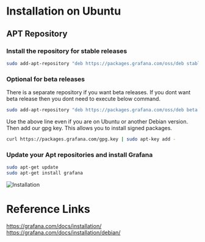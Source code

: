 # Installation on Ubuntu
## APT Repository
### Install the repository for stable releases
```sh
sudo add-apt-repository "deb https://packages.grafana.com/oss/deb stable main"
```
### Optional for beta releases
There is a separate repository if you want beta releases. If you dont want beta release then you dont need to execute below command.

```sh
sudo add-apt-repository "deb https://packages.grafana.com/oss/deb beta main"
```

Use the above line even if you are on Ubuntu or another Debian version. Then add our gpg key. This allows you to install signed packages.

```sh
curl https://packages.grafana.com/gpg.key | sudo apt-key add -
```

### Update your Apt repositories and install Grafana
```sh
sudo apt-get update
sudo apt-get install grafana
```

![Installation](https://github.com/HuangMarco/knowledge-hub/blob/dev/zResources/grafana/installation.jpg)



# Reference Links
https://grafana.com/docs/installation/
<br>
https://grafana.com/docs/installation/debian/